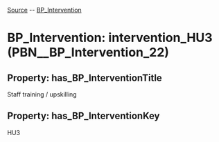 [Source](https://github.com/mm80843/T3.5/blob/main/docs/index.md) -- [BP_Intervention](https://github.com/mm80843/T3.5/tree/main/docs/BP_Intervention/index.md) 

# BP_Intervention: __intervention_HU3__ (PBN__BP_Intervention_22)

## Property: has_BP_InterventionTitle

Staff training / upskilling

## Property: has_BP_InterventionKey

HU3

